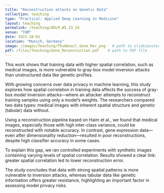 ```yaml
---
title: "Reconstruction attacks on Genetic Data"
collection: teaching
type: "Practical: Applied Deep Learning in Medicine"
layout: teaching
permalink: /teaching/ADLM_WS_23_24
venue: "TUM"
date: 2023-10-01
location: "Munich, Germany"
image: /images/Teaching/Thumbnail_Gene_Rec.png   # path to slide/poster image
pdf: /files/Teaching/Gene_Reconstuction.pdf    # path to PDF file
---
```


This work shows that training data with higher spatial correlation, such as medical images, is more vulnerable to gray-box model inversion attacks than unstructured data like genetic profiles.

With growing concerns over data privacy in machine learning, this study explores how spatial correlation in training data affects the success of gray-box model inversion attacks—where an attacker attempts to reconstruct training samples using only a model’s weights. The researchers compared two data types: medical images with inherent spatial structure and genetic (tabular) data without.

Using a reconstruction pipeline based on Haim et al., we found that medical images, especially those with high inter-class variance, could be reconstructed with notable accuracy. In contrast, gene expression data—even after dimensionality reduction—resulted in poor reconstructions, despite high classifier accuracy in some cases.

To explain this gap, we ran controlled experiments with synthetic images containing varying levels of spatial correlation. Results showed a clear link: greater spatial correlation led to lower reconstruction error.

The study concludes that data with strong spatial patterns is more vulnerable to inversion attacks, whereas tabular data like genetic information offers greater resistance, highlighting an important factor in assessing model privacy risks.
